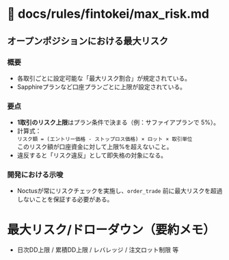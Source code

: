 # 📜 docs/rules/fintokei/max_risk.md

## オープンポジションにおける最大リスク

### 概要
- 各取引ごとに設定可能な「最大リスク割合」が規定されている。
- Sapphireプランなど口座プランごとに上限が設定されている。

### 要点
- **1取引のリスク上限**はプラン条件で決まる（例：サファイアプランで 5%）。
- 計算式：  
  `リスク額 = (エントリー価格 - ストップロス価格) × ロット × 取引単位`  
  このリスク額が口座資金に対して上限%を超えないこと。
- 違反すると「リスク違反」として即失格の対象になる。

### 開発における示唆
- Noctusが常にリスクチェックを実施し、`order_trade` 前に最大リスクを超過しないことを保証する必要がある。
# 最大リスク/ドローダウン（要約メモ）
- 日次DD上限 / 累積DD上限 / レバレッジ / 注文ロット制限 等
